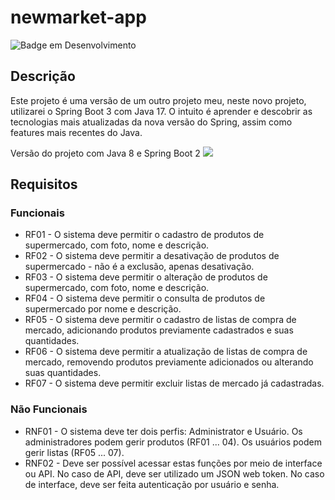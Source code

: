 # newmarket-app

![Badge em Desenvolvimento](https://img.shields.io/badge/STATUS-EM%20DESENVOLVIMENTO-brightgreen)

## Descrição

Este projeto é uma versão de um outro projeto meu, neste novo projeto, utilizarei o Spring Boot 3 com Java 17.
O intuito é aprender e descobrir as tecnologias mais atualizadas da nova versão do Spring, assim como features mais recentes do Java.

Versão do projeto com Java 8 e Spring Boot 2
[<img src="https://img.shields.io/badge/GitHub-100000?style=for-the-badge&logo=github&logoColor=white"/>](https://github.com/NathanSoa/supermarket-app)

## Requisitos
### Funcionais

- RF01 - O sistema deve permitir o cadastro de produtos de supermercado,
com foto, nome e descrição.
- RF02 - O sistema deve permitir a desativação de produtos de
supermercado - não é a exclusão, apenas desativação.
- RF03 - O sistema deve permitir o alteração de produtos de
supermercado, com foto, nome e descrição.
- RF04 - O sistema deve permitir o consulta de produtos de supermercado
por nome e descrição.
- RF05 - O sistema deve permitir o cadastro de listas de compra de
mercado, adicionando produtos previamente cadastrados e suas
quantidades.
- RF06 - O sistema deve permitir a atualização de listas de compra de
mercado, removendo produtos previamente adicionados ou alterando
suas quantidades.
- RF07 - O sistema deve permitir excluir listas de mercado já cadastradas.

### Não Funcionais

- RNF01 - O sistema deve ter dois perfis: Administrator e Usuário. Os
administradores podem gerir produtos (RF01 ... 04). Os usuários podem
gerir listas (RF05 ... 07).
- RNF02 - Deve ser possível acessar estas funções por meio de interface ou
API. No caso de API, deve ser utilizado um JSON web token. No caso de
interface, deve ser feita autenticação por usuário e senha.
